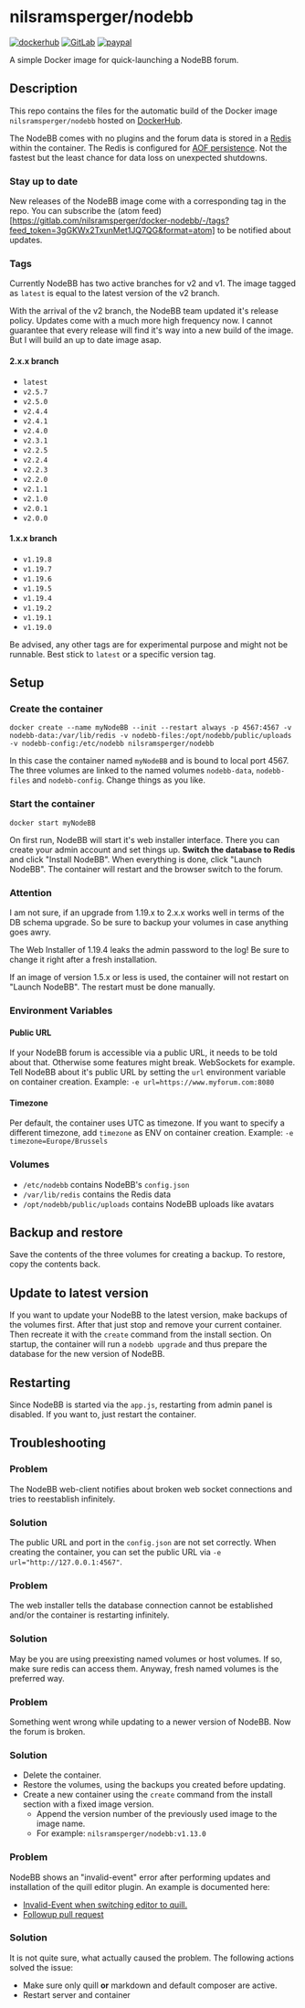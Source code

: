 # nilsramsperger/nodebb

[![dockerhub](https://img.shields.io/docker/pulls/nilsramsperger/nodebb?label=Docker%20pulls)](https://hub.docker.com/r/nilsramsperger/nodebb)
[![GitLab](https://img.shields.io/badge/Sources-GitLab-orange)](https://gitlab.com/nilsramsperger/docker-nodebb)
[![paypal](https://img.shields.io/badge/Donate-PayPal-green.svg)](https://www.paypal.me/NilsRamsperger)

A simple Docker image for quick-launching a NodeBB forum.

## Description

This repo contains the files for the automatic build of the Docker image `nilsramsperger/nodebb` hosted on [DockerHub](https://hub.docker.com/r/nilsramsperger/nodebb/).

The NodeBB comes with no plugins and the forum data is stored in a [Redis](http://redis.io) within the container.
The Redis is configured for [AOF persistence](http://redis.io/topics/persistence).
Not the fastest but the least chance for data loss on unexpected shutdowns.

### Stay up to date

New releases of the NodeBB image come with a corresponding tag in the repo.
You can subscribe the (atom feed)[https://gitlab.com/nilsramsperger/docker-nodebb/-/tags?feed_token=3gGKWx2TxunMet1JQ7QG&format=atom] to be notified about updates.

### Tags

Currently NodeBB has two active branches for v2 and v1.
The image tagged as `latest` is equal to the latest version of the v2 branch.

With the arrival of the v2 branch, the NodeBB team updated it's release policy.
Updates come with a much more high frequency now.
I cannot guarantee that every release will find it's way into a new build of the image.
But I will build an up to date image asap.

#### 2.x.x branch

- `latest`
- `v2.5.7`
- `v2.5.0`
- `v2.4.4`
- `v2.4.1`
- `v2.4.0`
- `v2.3.1`
- `v2.2.5`
- `v2.2.4`
- `v2.2.3`
- `v2.2.0`
- `v2.1.1`
- `v2.1.0`
- `v2.0.1`
- `v2.0.0`

#### 1.x.x branch

- `v1.19.8`
- `v1.19.7`
- `v1.19.6`
- `v1.19.5`
- `v1.19.4`
- `v1.19.2`
- `v1.19.1`
- `v1.19.0`

Be advised, any other tags are for experimental purpose and might not be runnable.
Best stick to `latest` or a specific version tag.

## Setup

### Create the container

`docker create --name myNodeBB --init --restart always -p 4567:4567 -v nodebb-data:/var/lib/redis -v nodebb-files:/opt/nodebb/public/uploads -v nodebb-config:/etc/nodebb nilsramsperger/nodebb`

In this case the container named `myNodeBB` and is bound to local port 4567.
The three volumes are linked to the named volumes `nodebb-data`, `nodebb-files` and `nodebb-config`.
Change things as you like.

### Start the container

`docker start myNodeBB`

On first run, NodeBB will start it's web installer interface.
There you can create your admin account and set things up.
**Switch the database to Redis** and click "Install NodeBB".
When everything is done, click "Launch NodeBB".
The container will restart and the browser switch to the forum.

### Attention

I am not sure, if an upgrade from 1.19.x to 2.x.x works well in terms of the DB schema upgrade.
So be sure to backup your volumes in case anything goes awry.

The Web Installer of 1.19.4 leaks the admin password to the log!
Be sure to change it right after a fresh installation.

If an image of version 1.5.x or less is used, the container will not restart on "Launch NodeBB".
The restart must be done manually.

### Environment Variables

#### Public URL

If your NodeBB forum is accessible via a public URL, it needs to be told about that.
Otherwise some features might break.
WebSockets for example.
Tell NodeBB about it's public URL by setting the `url` environment variable on container creation.
Example: `-e url=https://www.myforum.com:8080`

#### Timezone

Per default, the container uses UTC as timezone.
If you want to specify a different timezone, add `timezone` as ENV on container creation.
Example: `-e timezone=Europe/Brussels`

### Volumes

- `/etc/nodebb` contains NodeBB's `config.json`
- `/var/lib/redis` contains the Redis data
- `/opt/nodebb/public/uploads` contains NodeBB uploads like avatars

## Backup and restore

Save the contents of the three volumes for creating a backup.
To restore, copy the contents back.

## Update to latest version

If you want to update your NodeBB to the latest version, make backups of the volumes first.
After that just stop and remove your current container.
Then recreate it with the `create` command from the install section.
On startup, the container will run a `nodebb upgrade` and thus prepare the database for the new version of NodeBB.

## Restarting

Since NodeBB is started via the `app.js`, restarting from admin panel is disabled.
If you want to, just restart the container.

## Troubleshooting

### Problem

The NodeBB web-client notifies about broken web socket connections and tries to reestablish infinitely.

### Solution

The public URL and port in the `config.json` are not set correctly.
When creating the container, you can set the public URL via `-e url="http://127.0.0.1:4567"`.

### Problem

The web installer tells the database connection cannot be established and/or the container is restarting infinitely.

### Solution

May be you are using preexisting named volumes or host volumes.
If so, make sure redis can access them.
Anyway, fresh named volumes is the preferred way.

### Problem

Something went wrong while updating to a newer version of NodeBB.
Now the forum is broken.

### Solution

- Delete the container.
- Restore the volumes, using the backups you created before updating.
- Create a new container using the `create` command from the install section with a fixed image version.
  - Append the version number of the previously used image to the image name.
  - For example: `nilsramsperger/nodebb:v1.13.0`

### Problem

NodeBB shows an "invalid-event" error after performing updates and installation of the quill editor plugin.
An example is documented here:

- [Invalid-Event when switching editor to quill.](https://community.nodebb.org/topic/15233/cannot-write-post-or-reply-after-1-15-1-16/4)
- [Followup pull request](https://github.com/nilsramsperger/docker-nodebb/pull/10)

### Solution

It is not quite sure, what actually caused the problem.
The following actions solved the issue:

- Make sure only quill **or** markdown and default composer are active.
- Restart server and container
